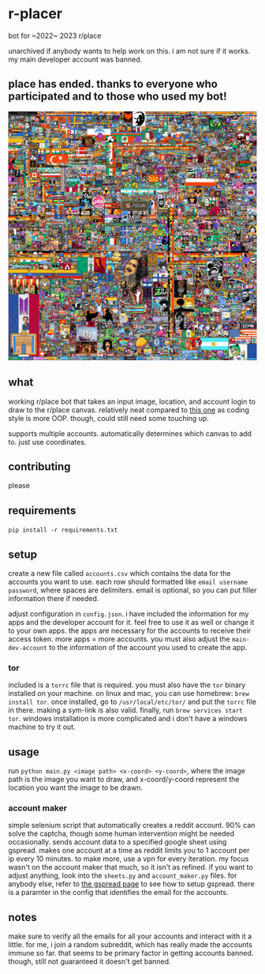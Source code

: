 # r-placer
bot for ~2022~ 2023 r/place

unarchived if anybody wants to help work on this. i am not sure if it works. my main developer account was banned.

## place has ended. thanks to everyone who participated and to those who used my bot!
![place.png](/place.jpg)

## what
working r/place bot that takes an input image, location, and account login to draw to the r/place canvas. relatively neat compared to [this one](https://github.com/rdeepak2002/reddit-place-script-2022) as coding style is more OOP. though, could still need some touching up.

supports multiple accounts.
automatically determines which canvas to add to. just use coordinates.
## contributing
please

## requirements
`pip install -r requirements.txt`

## setup
create a new file called `accounts.csv` which contains the data for the accounts you want to use. each row should formatted like `email username password`, where spaces are delimiters. email is optional, so you can put filler information there if needed.

adjust configuration in `config.json`. i have included the information for my apps and the developer account for it. feel free to use it as well or change it to your own apps. the apps are necessary for the accounts to receive their access token. more apps = more accounts. you must also adjust the `main-dev-account` to the information of the account you used to create the app.

### tor
included is a `torrc` file that is required. you must also have the `tor` binary installed on your machine. on linux and mac, you can use homebrew: `brew install tor`. once installed, go to `/usr/local/etc/tor/` and put the `torrc` file in there. making a sym-link is also valid. finally, run `brew services start tor`. windows installation is more complicated and i don't have a windows machine to try it out.


## usage
run `python main.py <image path> <x-coord> <y-coord>`, where the image path is the image you want to draw, and x-coord/y-coord represent the location you want the image to be drawn.
### account maker
simple selenium script that automatically creates a reddit account. 90% can solve the captcha, though some human intervention might be needed occasionally. sends account data to a specified google sheet using gspread. makes one account at a time as reddit limits you to 1 account per ip every 10 minutes. to make more, use a vpn for every iteration. my focus wasn't on the account maker that much, so it isn't as refined. if you want to adjust anything, look into the `sheets.py` and `account_maker.py` files. for anybody else, refer to [the gspread page](https://docs.gspread.org/en/latest/) to see how to setup gspread. there is a paramter in the config that identifies the email for the accounts.

## notes
make sure to verify all the emails for all your accounts and interact with it a little. for me, i join a random subreddit, which has really made the accounts immune so far. that seems to be primary factor in getting accounts banned. though, still not guaranteed it doesn't get banned.  
